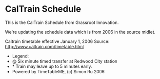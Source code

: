 # CalTrain Schedule

This is the CalTrain Schedule from Grassroot Innovation.

We're updating the schedule data which is from 2006 in the source midlet.

Caltrain timetable effective January 1, 2006
Source: http://www.caltrain.com/timetable.html

* Legend:
* @ Six minute timed transfer at Redwood City station
* \* Train may leave up to 5 minutes early.
* Powered by TimeTableME, (c) Simon Ru 2006

